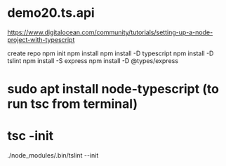 # demo20.ts.api

https://www.digitalocean.com/community/tutorials/setting-up-a-node-project-with-typescript

create repo
npm init
npm install
npm install -D typescript
npm install -D tslint
npm install -S express
npm install -D @types/express

# sudo apt install node-typescript (to run tsc from terminal)
# tsc -init

./node_modules/.bin/tslint --init

